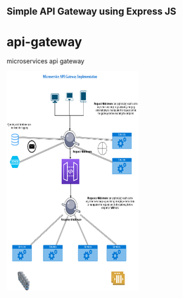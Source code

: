## Simple API Gateway using Express JS

# api-gateway
microservices api gateway 

<img src="images/api-gateway.png" width="300" height="500" />

